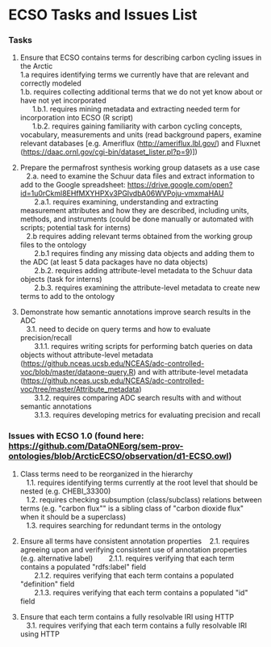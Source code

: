 # ECSO Tasks and Issues List

### Tasks
1. Ensure that ECSO contains terms for describing carbon cycling issues in the Arctic  
  1.a  requires identifying terms we currently have that are relevant and correctly modeled  
  1.b. requires collecting additional terms that we do not yet know about or have not yet incorporated  
&nbsp;&nbsp;&nbsp;&nbsp;&nbsp;&nbsp;1.b.1. requires mining metadata and extracting needed term for incorporation into ECSO (R script)  
&nbsp;&nbsp;&nbsp;&nbsp;&nbsp;&nbsp;1.b.2. requires gaining familiarity with carbon cycling concepts, vocabulary, measurements and units (read background papers, examine relevant databases [e.g. Ameriflux (http://ameriflux.lbl.gov/) and Fluxnet (https://daac.ornl.gov/cgi-bin/dataset_lister.pl?p=9)])

2. Prepare the permafrost synthesis working group datasets as a use case  
&nbsp;&nbsp;  2.a. need to examine the Schuur data files and extract information to add to the Google spreadsheet: https://drive.google.com/open?id=1u0rCkml8EHfMXYHPXv3PGlvdbA06WVPoju-vmxmaHAU  
&nbsp;&nbsp;&nbsp;&nbsp;&nbsp;&nbsp;    2.a.1. requires examining, understanding and extracting measurement attributes and how they are described, including units, methods, and instruments (could be done manually or automated with scripts; potential task for interns)  
&nbsp;&nbsp;  2.b requires adding relevant terms obtained from the working group files to the ontology  
&nbsp;&nbsp;&nbsp;&nbsp;&nbsp;&nbsp;    2.b.1 requires finding any missing data objects and adding them to the ADC (at least 5 data packages have no data objects)  
&nbsp;&nbsp;&nbsp;&nbsp;&nbsp;&nbsp;    2.b.2. requires adding attribute-level metadata to the Schuur data objects (task for interns)  
&nbsp;&nbsp;&nbsp;&nbsp;&nbsp;&nbsp;    2.b.3. requires examining the attribute-level metadata to create new terms to add to the ontology  

3. Demonstrate how semantic annotations improve search results in the ADC  
&nbsp;&nbsp;  3.1. need to decide on query terms and how to evaluate precision/recall  
&nbsp;&nbsp;&nbsp;&nbsp;&nbsp;&nbsp;    3.1.1. requires writing scripts for performing batch queries on data objects without attribute-level metadata (https://github.nceas.ucsb.edu/NCEAS/adc-controlled-voc/blob/master/dataone-query.R) and with attribute-level metadata (https://github.nceas.ucsb.edu/NCEAS/adc-controlled-voc/tree/master/Attribute_metadata)   
&nbsp;&nbsp;&nbsp;&nbsp;&nbsp;&nbsp;    3.1.2. requires comparing ADC search results with and without semantic annotations  
&nbsp;&nbsp;&nbsp;&nbsp;&nbsp;&nbsp;    3.1.3. requires developing metrics for evaluating precision and recall
		
### Issues with ECSO 1.0 (found here: https://github.com/DataONEorg/sem-prov-ontologies/blob/ArcticECSO/observation/d1-ECSO.owl)  
1. Class terms need to be reorganized in the hierarchy  
&nbsp;&nbsp;  1.1. requires identifying terms currently at the root level that should be nested (e.g. CHEBI_33300)  
&nbsp;&nbsp;  1.2. requires checking subsumption (class/subclass) relations between terms (e.g. "carbon flux"" is a sibling class of "carbon dioxide flux" when it should be a superclass)  
&nbsp;&nbsp;  1.3. requires searching for redundant terms in the ontology

2. Ensure all terms have consistent annotation properties
&nbsp;&nbsp;  2.1. requires agreeing upon and verifying consistent use of annotation properties (e.g. alternative label)
&nbsp;&nbsp;&nbsp;&nbsp;&nbsp;&nbsp;    2.1.1. requires verifying that each term contains a populated "rdfs:label" field  
&nbsp;&nbsp;&nbsp;&nbsp;&nbsp;&nbsp;	2.1.2. requires verifying that each term contains a populated "definition" field  
&nbsp;&nbsp;&nbsp;&nbsp;&nbsp;&nbsp;	2.1.3. requires verifying that each term contains a populated "id" field
		
3. Ensure that each term contains a fully resolvable IRI using HTTP  
&nbsp;&nbsp;  3.1. requires verifying that each term contains a fully resolvable IRI using HTTP	
	